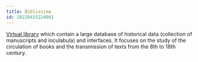 ```yaml
---
title: Biblissima
id: 20220415224801
---
```


[Virtual library](https://portail.biblissima.fr/en) which contain a large database of historical data (collection of manuscripts and inculabula) and interfaces. It focuses on the study of the circulation of books and the transmission of texts from the 8th to 18th century.
